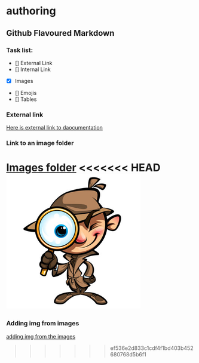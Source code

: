 # authoring
## Github Flavoured Markdown
### Task list:
- [] External Link
- [] Internal Link
- [x] Images
- [] Emojis
- [] Tables
  
### External link
[Here is external link to daocumentation](https://www.wikipedia.org/)

### Link to an image folder
[Images folder](./img)
<<<<<<< HEAD
![adding img from the images](./img/detective.jpg)
=======

### Adding img from images
[adding img from the images](.img/detective.jpg)
>>>>>>> ef536e2d833c1cdf4f1bd403b452680768d5b6f1
